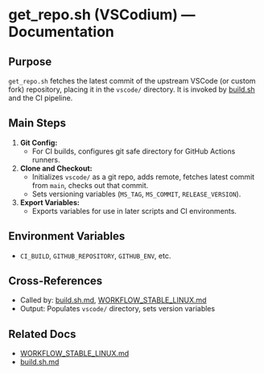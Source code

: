 # get_repo.sh (VSCodium) — Documentation

## Purpose
`get_repo.sh` fetches the latest commit of the upstream VSCode (or custom fork) repository, placing it in the `vscode/` directory. It is invoked by [build.sh](./build.sh.md) and the CI pipeline.

## Main Steps
1. **Git Config:**
   - For CI builds, configures git safe directory for GitHub Actions runners.
2. **Clone and Checkout:**
   - Initializes `vscode/` as a git repo, adds remote, fetches latest commit from `main`, checks out that commit.
   - Sets versioning variables (`MS_TAG`, `MS_COMMIT`, `RELEASE_VERSION`).
3. **Export Variables:**
   - Exports variables for use in later scripts and CI environments.

## Environment Variables
- `CI_BUILD`, `GITHUB_REPOSITORY`, `GITHUB_ENV`, etc.

## Cross-References
- Called by: [build.sh.md](./build.sh.md), [WORKFLOW_STABLE_LINUX.md](./WORKFLOW_STABLE_LINUX.md)
- Output: Populates `vscode/` directory, sets version variables

## Related Docs
- [WORKFLOW_STABLE_LINUX.md](./WORKFLOW_STABLE_LINUX.md)
- [build.sh.md](./build.sh.md)
